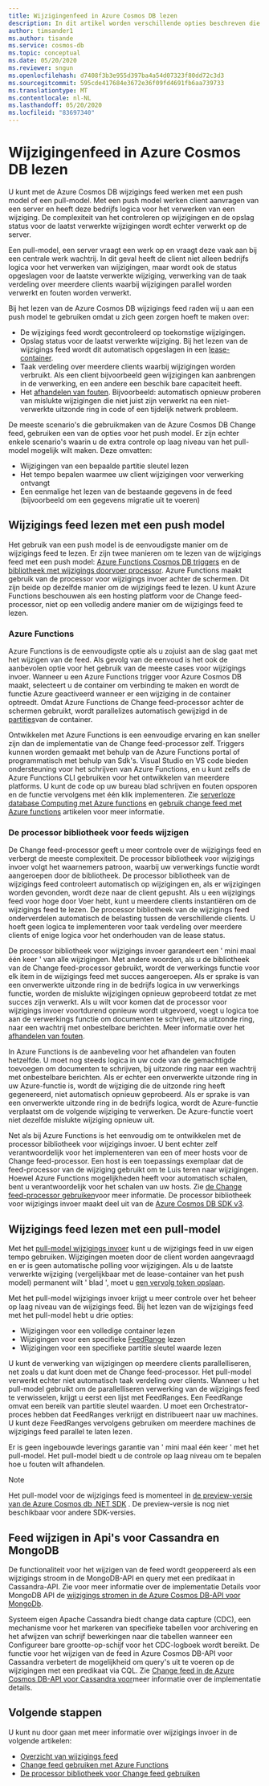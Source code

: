 ```yaml
---
title: Wijzigingenfeed in Azure Cosmos DB lezen
description: In dit artikel worden verschillende opties beschreven die beschikbaar zijn voor lees-en toegangs wijzigings invoer in Azure Cosmos DB.
author: timsander1
ms.author: tisande
ms.service: cosmos-db
ms.topic: conceptual
ms.date: 05/20/2020
ms.reviewer: sngun
ms.openlocfilehash: d7408f3b3e955d397ba4a54d07323f80dd72c3d3
ms.sourcegitcommit: 595cde417684e3672e36f09fd4691fb6aa739733
ms.translationtype: MT
ms.contentlocale: nl-NL
ms.lasthandoff: 05/20/2020
ms.locfileid: "83697340"
---
```

# <a name="reading-azure-cosmos-db-change-feed"></a>Wijzigingenfeed in Azure Cosmos DB lezen

U kunt met de Azure Cosmos DB wijzigings feed werken met een push model of een pull-model. Met een push model werken client aanvragen van een server en heeft deze bedrijfs logica voor het verwerken van een wijziging. De complexiteit van het controleren op wijzigingen en de opslag status voor de laatst verwerkte wijzigingen wordt echter verwerkt op de server.

Een pull-model, een server vraagt een werk op en vraagt deze vaak aan bij een centrale werk wachtrij. In dit geval heeft de client niet alleen bedrijfs logica voor het verwerken van wijzigingen, maar wordt ook de status opgeslagen voor de laatste verwerkte wijziging, verwerking van de taak verdeling over meerdere clients waarbij wijzigingen parallel worden verwerkt en fouten worden verwerkt.

Bij het lezen van de Azure Cosmos DB wijzigings feed raden wij u aan een push model te gebruiken omdat u zich geen zorgen hoeft te maken over:

- De wijzigings feed wordt gecontroleerd op toekomstige wijzigingen.
- Opslag status voor de laatst verwerkte wijziging. Bij het lezen van de wijzigings feed wordt dit automatisch opgeslagen in een [lease-container](change-feed-processor.md#components-of-the-change-feed-processor).
- Taak verdeling over meerdere clients waarbij wijzigingen worden verbruikt. Als een client bijvoorbeeld geen wijzigingen kan aanbrengen in de verwerking, en een andere een beschik bare capaciteit heeft.
- Het [afhandelen van fouten](change-feed-processor.md#error-handling). Bijvoorbeeld: automatisch opnieuw proberen van mislukte wijzigingen die niet juist zijn verwerkt na een niet-verwerkte uitzonde ring in code of een tijdelijk netwerk probleem.

De meeste scenario's die gebruikmaken van de Azure Cosmos DB Change feed, gebruiken een van de opties voor het push model. Er zijn echter enkele scenario's waarin u de extra controle op laag niveau van het pull-model mogelijk wilt maken. Deze omvatten:

- Wijzigingen van een bepaalde partitie sleutel lezen
- Het tempo bepalen waarmee uw client wijzigingen voor verwerking ontvangt
- Een eenmalige het lezen van de bestaande gegevens in de feed (bijvoorbeeld om een gegevens migratie uit te voeren)

## <a name="reading-change-feed-with-a-push-model"></a>Wijzigings feed lezen met een push model

Het gebruik van een push model is de eenvoudigste manier om de wijzigings feed te lezen. Er zijn twee manieren om te lezen van de wijzigings feed met een push model: [Azure Functions Cosmos DB triggers](change-feed-functions.md) en de [bibliotheek met wijzigings doorvoer processor](change-feed-processor.md). Azure Functions maakt gebruik van de processor voor wijzigings invoer achter de schermen. Dit zijn beide op dezelfde manier om de wijzigings feed te lezen. U kunt Azure Functions beschouwen als een hosting platform voor de Change feed-processor, niet op een volledig andere manier om de wijzigings feed te lezen.

### <a name="azure-functions"></a>Azure Functions

Azure Functions is de eenvoudigste optie als u zojuist aan de slag gaat met het wijzigen van de feed. Als gevolg van de eenvoud is het ook de aanbevolen optie voor het gebruik van de meeste cases voor wijzigings invoer. Wanneer u een Azure Functions trigger voor Azure Cosmos DB maakt, selecteert u de container om verbinding te maken en wordt de functie Azure geactiveerd wanneer er een wijziging in de container optreedt. Omdat Azure Functions de Change feed-processor achter de schermen gebruikt, wordt parallelizes automatisch gewijzigd in de [partities](partition-data.md)van de container.

Ontwikkelen met Azure Functions is een eenvoudige ervaring en kan sneller zijn dan de implementatie van de Change feed-processor zelf. Triggers kunnen worden gemaakt met behulp van de Azure Functions portal of programmatisch met behulp van Sdk's. Visual Studio en VS code bieden ondersteuning voor het schrijven van Azure Functions, en u kunt zelfs de Azure Functions CLI gebruiken voor het ontwikkelen van meerdere platforms. U kunt de code op uw bureau blad schrijven en fouten opsporen en de functie vervolgens met één klik implementeren. Zie [serverloze database Computing met Azure functions](serverless-computing-database.md) en [gebruik change feed met Azure functions](change-feed-functions.md) artikelen voor meer informatie.

### <a name="change-feed-processor-library"></a>De processor bibliotheek voor feeds wijzigen

De Change feed-processor geeft u meer controle over de wijzigings feed en verbergt de meeste complexiteit. De processor bibliotheek voor wijzigings invoer volgt het waarnemers patroon, waarbij uw verwerkings functie wordt aangeroepen door de bibliotheek. De processor bibliotheek van de wijzigings feed controleert automatisch op wijzigingen en, als er wijzigingen worden gevonden, wordt deze naar de client gepusht. Als u een wijzigings feed voor hoge door Voer hebt, kunt u meerdere clients instantiëren om de wijzigings feed te lezen. De processor bibliotheek van de wijzigings feed onderverdelen automatisch de belasting tussen de verschillende clients. U hoeft geen logica te implementeren voor taak verdeling over meerdere clients of enige logica voor het onderhouden van de lease status.

De processor bibliotheek voor wijzigings invoer garandeert een ' mini maal één keer ' van alle wijzigingen. Met andere woorden, als u de bibliotheek van de Change feed-processor gebruikt, wordt de verwerkings functie voor elk item in de wijzigings feed met succes aangeroepen. Als er sprake is van een onverwerkte uitzonde ring in de bedrijfs logica in uw verwerkings functie, worden de mislukte wijzigingen opnieuw geprobeerd totdat ze met succes zijn verwerkt. Als u wilt voor komen dat de processor voor wijzigings invoer voortdurend opnieuw wordt uitgevoerd, voegt u logica toe aan de verwerkings functie om documenten te schrijven, na uitzonde ring, naar een wachtrij met onbestelbare berichten. Meer informatie over het [afhandelen van fouten](change-feed-processor.md#error-handling).

In Azure Functions is de aanbeveling voor het afhandelen van fouten hetzelfde. U moet nog steeds logica in uw code van de gemachtigde toevoegen om documenten te schrijven, bij uitzonde ring naar een wachtrij met onbestelbare berichten. Als er echter een onverwerkte uitzonde ring in uw Azure-functie is, wordt de wijziging die de uitzonde ring heeft gegenereerd, niet automatisch opnieuw geprobeerd. Als er sprake is van een onverwerkte uitzonde ring in de bedrijfs logica, wordt de Azure-functie verplaatst om de volgende wijziging te verwerken. De Azure-functie voert niet dezelfde mislukte wijziging opnieuw uit.

Net als bij Azure Functions is het eenvoudig om te ontwikkelen met de processor bibliotheek voor wijzigings invoer. U bent echter zelf verantwoordelijk voor het implementeren van een of meer hosts voor de Change feed-processor. Een host is een toepassings exemplaar dat de feed-processor van de wijziging gebruikt om te Luis teren naar wijzigingen. Hoewel Azure Functions mogelijkheden heeft voor automatisch schalen, bent u verantwoordelijk voor het schalen van uw hosts. Zie [de Change feed-processor gebruiken](change-feed-processor.md#dynamic-scaling)voor meer informatie. De processor bibliotheek voor wijzigings invoer maakt deel uit van de [Azure Cosmos DB SDK v3](https://github.com/Azure/azure-cosmos-dotnet-v3).

## <a name="reading-change-feed-with-a-pull-model"></a>Wijzigings feed lezen met een pull-model

Met het [pull-model wijzigings invoer](change-feed-pull-model.md) kunt u de wijzigings feed in uw eigen tempo gebruiken. Wijzigingen moeten door de client worden aangevraagd en er is geen automatische polling voor wijzigingen. Als u de laatste verwerkte wijziging (vergelijkbaar met de lease-container van het push model) permanent wilt ' blad ', moet u [een vervolg token opslaan](change-feed-pull-model.md#saving-continuation-tokens).

Met het pull-model wijzigings invoer krijgt u meer controle over het beheer op laag niveau van de wijzigings feed. Bij het lezen van de wijzigings feed met het pull-model hebt u drie opties:

- Wijzigingen voor een volledige container lezen
- Wijzigingen voor een specifieke [FeedRange](change-feed-pull-model.md#using-feedrange-for-parallelization) lezen
- Wijzigingen voor een specifieke partitie sleutel waarde lezen

U kunt de verwerking van wijzigingen op meerdere clients parallelliseren, net zoals u dat kunt doen met de Change feed-processor. Het pull-model verwerkt echter niet automatisch taak verdeling over clients. Wanneer u het pull-model gebruikt om de parallelliseren verwerking van de wijzigings feed te verwisselen, krijgt u eerst een lijst met FeedRanges. Een FeedRange omvat een bereik van partitie sleutel waarden. U moet een Orchestrator-proces hebben dat FeedRanges verkrijgt en distribueert naar uw machines. U kunt deze FeedRanges vervolgens gebruiken om meerdere machines de wijzigings feed parallel te laten lezen.

Er is geen ingebouwde leverings garantie van ' mini maal één keer ' met het pull-model. Het pull-model biedt u de controle op laag niveau om te bepalen hoe u fouten wilt afhandelen.

> [!NOTE]
> Het pull-model voor de wijzigings feed is momenteel in [de preview-versie van de Azure Cosmos db .NET SDK](https://www.nuget.org/packages/Microsoft.Azure.Cosmos/3.9.0-preview) . De preview-versie is nog niet beschikbaar voor andere SDK-versies.

## <a name="change-feed-in-apis-for-cassandra-and-mongodb"></a>Feed wijzigen in Api's voor Cassandra en MongoDB

De functionaliteit voor het wijzigen van de feed wordt geoppereerd als een wijzigings stroom in de MongoDB-API en query met een predikaat in Cassandra-API. Zie voor meer informatie over de implementatie Details voor MongoDB API de [wijzigings stromen in de Azure Cosmos DB-API voor MongoDb](mongodb-change-streams.md).

Systeem eigen Apache Cassandra biedt change data capture (CDC), een mechanisme voor het markeren van specifieke tabellen voor archivering en het afwijzen van schrijf bewerkingen naar die tabellen wanneer een Configureer bare grootte-op-schijf voor het CDC-logboek wordt bereikt. De functie voor het wijzigen van de feed in Azure Cosmos DB-API voor Cassandra verbetert de mogelijkheid om query's uit te voeren op de wijzigingen met een predikaat via CQL. Zie [Change feed in de Azure Cosmos DB-API voor Cassandra voor](cassandra-change-feed.md)meer informatie over de implementatie details.

## <a name="next-steps"></a>Volgende stappen

U kunt nu door gaan met meer informatie over wijzigings invoer in de volgende artikelen:

* [Overzicht van wijzigings feed](change-feed.md)
* [Change feed gebruiken met Azure Functions](change-feed-functions.md)
* [De processor bibliotheek voor Change feed gebruiken](change-feed-processor.md)
